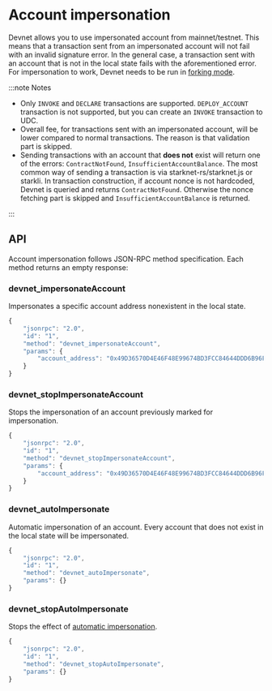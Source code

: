 # Account impersonation

Devnet allows you to use impersonated account from mainnet/testnet. This means that a transaction sent from an impersonated account will not fail with an invalid signature error. In the general case, a transaction sent with an account that is not in the local state fails with the aforementioned error. For impersonation to work, Devnet needs to be run in [forking mode](./forking.md).

:::note Notes

- Only `INVOKE` and `DECLARE` transactions are supported. `DEPLOY_ACCOUNT` transaction is not supported, but you can create an `INVOKE` transaction to UDC.
- Overall fee, for transactions sent with an impersonated account, will be lower compared to normal transactions. The reason is that validation part is skipped.
- Sending transactions with an account that **does not** exist will return one of the errors: `ContractNotFound`, `InsufficientAccountBalance`. The most common way of sending a transaction is via starknet-rs/starknet.js or starkli. In transaction construction, if account nonce is not hardcoded, Devnet is queried and returns `ContractNotFound`. Otherwise the nonce fetching part is skipped and `InsufficientAccountBalance` is returned.

:::

## API

Account impersonation follows JSON-RPC method specification. Each method returns an empty response:

### devnet_impersonateAccount

Impersonates a specific account address nonexistent in the local state.

```js
{
    "jsonrpc": "2.0",
    "id": "1",
    "method": "devnet_impersonateAccount",
    "params": {
        "account_address": "0x49D36570D4E46F48E99674BD3FCC84644DDD6B96F7C741B1562B82F9E004DC7"
    }
}
```

### devnet_stopImpersonateAccount

Stops the impersonation of an account previously marked for impersonation.

```js
{
    "jsonrpc": "2.0",
    "id": "1",
    "method": "devnet_stopImpersonateAccount",
    "params": {
        "account_address": "0x49D36570D4E46F48E99674BD3FCC84644DDD6B96F7C741B1562B82F9E004DC7"
    }
}
```

### devnet_autoImpersonate

Automatic impersonation of an account. Every account that does not exist in the local state will be impersonated.

```js
{
    "jsonrpc": "2.0",
    "id": "1",
    "method": "devnet_autoImpersonate",
    "params": {}
}
```

### devnet_stopAutoImpersonate

Stops the effect of [automatic impersonation](#devnet_autoimpersonate).

```js
{
    "jsonrpc": "2.0",
    "id": "1",
    "method": "devnet_stopAutoImpersonate",
    "params": {}
}
```
